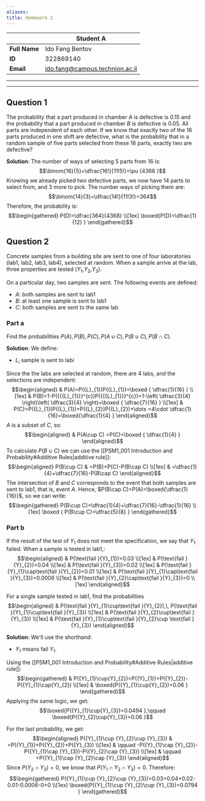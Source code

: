 ```yaml
---
aliases:
title: Homework 2
---
```



|               | Student A                      |
| ------------- | ------------------------------ |
| **Full Name** | Ido Fang Bentov                |
| **ID**        | 322869140                      |
| **Email**     | ido.fang@campus.technion.ac.il |

<div><hr><hr></div>

## Question 1
The probability that a part produced in chamber $A$ is defective is $0.15$ and the probability that a part produced in chamber $B$ is defective is $0.05$. All parts are independent of each other. If we know that exactly two of the $16$ parts produced in one shift are defective, what is the probability that in a random sample of five parts selected from these $16$ parts, exactly two are defective?

**Solution**:
The number of ways of selecting $5$ parts from $16$ is:
$$\binom{16}{5}=\dfrac{16!}{11!5!}=\pu {4368 }$$
Knowing we already picked two defective parts, we now have $14$ parts to select from, and $3$ more to pick. The number ways of picking them are:
$$\binom{14}{3}=\dfrac{14!}{11!3!}=364$$
Therefore, the probability is:
$$\begin{gathered}
P(D)=\dfrac{364}{4368} \\[1ex]
\boxed{P(D)=\dfrac{1}{12} }
\end{gathered}$$

## Question 2
Concrete samples from a building site are sent to one of four laboratories ($\mathrm{lab1}$, $\mathrm{lab2}$, $\mathrm{lab3}$, $\text{lab4}$), selected at random. When a sample arrive at the lab, three properties are tested (${Y}_{1}$,${Y}_{2}$,${Y}_{3}$).

On a particular day, two samples are sent. The following events are defined:
- $A$: both samples are sent to $\text{lab1}$
- $B$: at least one sample is sent to $\mathrm{lab1}$
- $C$: both samples are sent to the same lab

### Part a
Find the probabilities $P(A),\,P(B),\,P(C),\,P(A\cup C),\,P(B\cup C),\,P(B\cap C)$.

**Solution**:
We define:
- ${L}_{i}$ sample is sent to $\text{lab}i$

Since the the labs are selected at random, there are $4$ labs, and the selections are independent:
$$\begin{aligned}
 & P(A)=P({L}_{1})P({L}_{1})=\boxed {
\dfrac{1}{16}
 } \\[1ex]
 & P(B)=1-P({{{L}_{1}}}^{c})P({{{L}_{1}}}^{c})=1-\left( \dfrac{3}{4} \right)\left( \dfrac{3}{4} \right)=\boxed {
\dfrac{7}{16}
 } \\[1ex]
 & P(C)=P({L}_{1})P({L}_{1})+P({L}_{2})P({L}_{2})+\dots =4\cdot \dfrac{1}{16}=\boxed{\dfrac{1}{4} }
\end{aligned}$$
$A$ is a subset of $C$, so:
$$\begin{aligned}
 & P(A\cup C) =P(C)=\boxed {
\dfrac{1}{4}
 }
\end{aligned}$$
To calculate $P(B\cup C)$ we can use the [[PSM1_001 Introduction and Probability#Additive Rules|additive rule]]:
$$\begin{aligned}
P(B\cup C) & =P(B)+P(C)-P(B\cap C) \\[1ex]
 & =\dfrac{1}{4}+\dfrac{7}{16}-P(B\cap C)
\end{aligned}$$
The intersection of $B$ and $C$ corresponds to the event that both samples are sent to $\text{lab1}$, that is, event $A$. Hence, $P(B\cap C)=P(A)=\boxed{\dfrac{1}{16}}$, so we can write:
$$\begin{gathered}
P(B\cup C)=\dfrac{1}{4}+\dfrac{7}{16}-\dfrac{1}{16} \\[1ex]
\boxed {
P(B\cup C)=\dfrac{5}{8}
 }
\end{gathered}$$

### Part b
If the result of the test of ${Y}_{1}$ does not meet the specification, we say that ${Y}_{1}$ failed. When a sample is tested in $\text{lab1}$,:
$$\begin{aligned}
 & P(\text{fail }{Y}_{1})=0.03 \\[1ex]
 & P(\text{fail }{Y}_{2})=0.04 \\[1ex]
 & P(\text{fail }{Y}_{3})=0.02 \\[1ex]
 & P(\text{fail }{Y}_{1}\cap\text{fail }{Y}_{2})=0.01 \\[1ex]
 & P(\text{fail }{Y}_{1}\cap\text{fail }{Y}_{3})=0.0006 \\[1ex] & P(\text{fail }{Y}_{2}\cap\text{fail }{Y}_{3})=0 \\[1ex]
\end{aligned}$$

For a single sample tested in $\text{lab1}$, find the probabilities
$$\begin{aligned}
 & P(\text{fail }{Y}_{1}\cup\text{fail }{Y}_{2}),\, P(\text{fail }{Y}_{1}\cup\text{fail }{Y}_{3}) \\[1ex]
 & P(\text{fail }{Y}_{2}\cup\text{fail }{Y}_{3}) \\[1ex]
& P(\text{fail }{Y}_{1}\cup\text{fail }{Y}_{2}\cup \text{fail }{Y}_{3})
\end{aligned}$$

**Solution**:
We'll use the shorthand:
- ${Y}_{1}$ means $\text{fail }{Y}_{1}$.

Using the [[PSM1_001 Introduction and Probability#Additive Rules|additive rule]]:
$$\begin{gathered}
 & P({Y}_{1}\cup{Y}_{2})=P({Y}_{1})+P({Y}_{2})-P({Y}_{1}\cap{Y}_{2}) \\[1ex]
 & \boxed{P({Y}_{1}\cup{Y}_{2})=0.06 }
\end{gathered}$$
Applying the same logic, we get:
$$\boxed{P({Y}_{1}\cup{Y}_{3})=0.0494 },\qquad \boxed{P({Y}_{2}\cup{Y}_{3})=0.06 }$$

For the last probability, we get:
$$\begin{aligned}
P({Y}_{1}\cup {Y}_{2}\cup {Y}_{3}) & =P({Y}_{1})+P({Y}_{2})+P({Y}_{3}) \\[1ex]
 & \qquad -P({Y}_{1}\cap {Y}_{2})-P({Y}_{1}\cap {Y}_{3})-P({Y}_{2}\cap {Y}_{3}) \\[1ex]
 & \qquad +P({Y}_{1}\cap {Y}_{2}\cap {Y}_{3})
\end{aligned}$$
Since $P({Y}_{2}\cap {Y}_{3})=0$, we know that $P({Y}_{1}\cap {Y}_{2}\cap {Y}_{3})=0$. Therefore:
$$\begin{gathered}
P({Y}_{1}\cup {Y}_{2}\cup {Y}_{3})=0.03+0.04+0.02-0.01-0.0006-0+0 \\[1ex]
\boxed{P({Y}_{1}\cup {Y}_{2}\cup {Y}_{3})=0.0794 }
\end{gathered}$$

